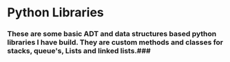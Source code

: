 # Python Libraries #

###  These are some basic ADT and data structures based python libraries I have build. They are custom methods and classes for stacks, queue's, Lists and linked lists.###
